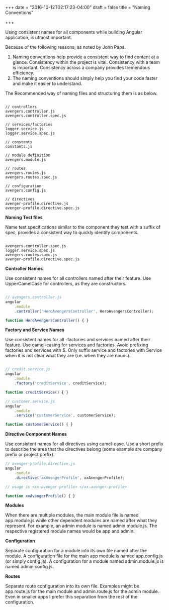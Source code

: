 +++
date = "2016-10-12T02:17:23-04:00"
draft = false
title = "Naming Conventions"

+++

Using consistent names for all components while building Angular application, is utmost important.  

Because of the following reasons, as noted by John Papa.

   1. Naming conventions help provide a consistent way to find content at a glance. Consistency within the project is vital. Consistency with a team is important. Consistency across a company provides tremendous efficiency.
   2. The naming conventions should simply help you find your code faster and make it easier to understand.

The Recommended way of naming files and structuring them is as below.

```

// controllers
avengers.controller.js
avengers.controller.spec.js

// services/factories
logger.service.js
logger.service.spec.js

// constants
constants.js

// module definition
avengers.module.js

// routes
avengers.routes.js
avengers.routes.spec.js

// configuration
avengers.config.js

// directives
avenger-profile.directive.js
avenger-profile.directive.spec.js

```
<b>Naming Test files</b>

Name test specifications similar to the component they test with a suffix of spec, provides a consistent way to quickly identify components.

```

avengers.controller.spec.js
logger.service.spec.js
avengers.routes.spec.js
avenger-profile.directive.spec.js

```

<b>Controller Names</b>

Use consistent names for all controllers named after their feature. Use UpperCamelCase for controllers, as they are constructors.

```javascript

// avengers.controller.js
angular
    .module
    .controller('HeroAvengersController', HeroAvengersController);

function HeroAvengersController() { }

```

<b>Factory and Service Names</b>

Use consistent names for all -factories and services named after their feature. Use camel-casing for services and factories. Avoid prefixing factories and services with $. Only suffix service and factories with Service when it is not clear what they are (i.e. when they are nouns).

```javascript

// credit.service.js
angular
    .module
    .factory('creditService', creditService);

function creditService() { }

// customer.service.js
angular
    .module
    .service('customerService', customerService);

function customerService() { }

```

<b>Directive Component Names</b>

Use consistent names for all directives using camel-case. Use a short prefix to describe the area that the directives belong (some example are company prefix or project prefix).

```javascript
// avenger-profile.directive.js
angular
    .module
    .directive('xxAvengerProfile', xxAvengerProfile);

// usage is <xx-avenger-profile> </xx-avenger-profile>

function xxAvengerProfile() { }

```

<b>Modules</b>

When there are multiple modules, the main module file is named app.module.js while other dependent modules are named after what they represent. For example, an admin module is named admin.module.js. The respective registered module names would be app and admin.

<b>Configuration</b>

Separate configuration for a module into its own file named after the module. A configuration file for the main app module is named app.config.js (or simply config.js). A configuration for a module named admin.module.js is named admin.config.js.


<b>Routes</b>

Separate route configuration into its own file. Examples might be app.route.js for the main module and admin.route.js for the admin module. Even in smaller apps I prefer this separation from the rest of the configuration.
